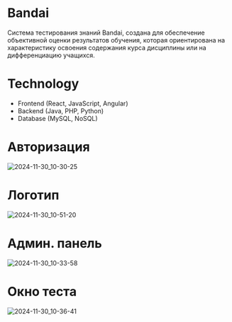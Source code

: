 # Bandai
Система тестирования знаний Bandai, создана для обеспечение объективной оценки результатов обучения, которая ориентирована на характеристику освоения содержания курса дисциплины или на дифференциацию учащихся.

# Technology
* Frontend (React, JavaScript, Angular)
* Backend (Java, PHP, Python)
* Database (MySQL, NoSQL)

# Авторизация

 ![2024-11-30_10-30-25](https://github.com/user-attachments/assets/c28ce5d4-a479-433e-8f22-d303c2817fc2)

# Логотип

![2024-11-30_10-51-20](https://github.com/user-attachments/assets/e35c9544-0e52-46bc-ad1b-511e59eae6b3)


# Админ. панель

![2024-11-30_10-33-58](https://github.com/user-attachments/assets/312002dd-a368-49bf-8682-035376a13c2f)

# Окно теста

![2024-11-30_10-36-41](https://github.com/user-attachments/assets/b6373ae5-638c-454c-be69-4ad132324876)

